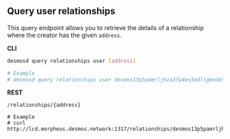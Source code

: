 ## Query user relationships
This query endpoint allows you to retrieve the details of a relationship where the creator has the given `address`.

**CLI**
```bash
desmosd query relationships user [address]

# Example
# desmosd query relationships user desmos13p5pamrljhza3fp4es5m3llgmnde5fzcpq6nud
```

**REST**
```
/relationships/{address}

# Example
# curl http://lcd.morpheus.desmos.network:1317/relationships/desmos13p5pamrljhza3fp4es5m3llgmnde5fzcpq6nud
```